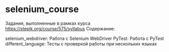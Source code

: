 # selenium_course
Задания, выполненные в рамках курса https://stepik.org/course/575/syllabus Содержание:

selenium_webdriver: Работа с Selenium WebDriver
PyTest: Работа с PyTest
different_language: Тесты с проверкой работы при нескольких языках
